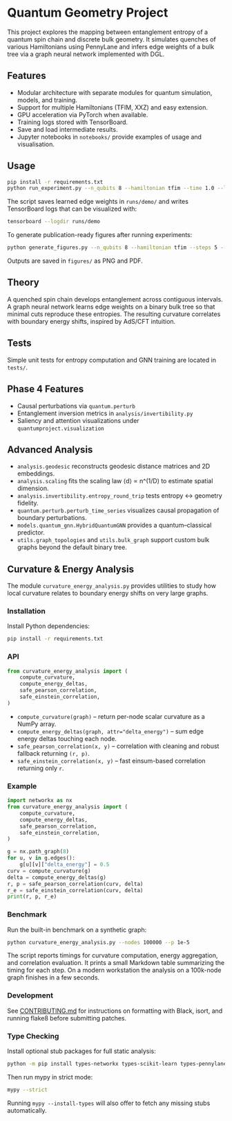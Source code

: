 # Quantum Geometry Project

This project explores the mapping between entanglement entropy of a quantum spin chain and discrete bulk geometry. It simulates quenches of various Hamiltonians using PennyLane and infers edge weights of a bulk tree via a graph neural network implemented with DGL.

## Features
- Modular architecture with separate modules for quantum simulation, models, and training.
- Support for multiple Hamiltonians (TFIM, XXZ) and easy extension.
- GPU acceleration via PyTorch when available.
- Training logs stored with TensorBoard.
- Save and load intermediate results.
- Jupyter notebooks in `notebooks/` provide examples of usage and visualisation.

## Usage
```bash
pip install -r requirements.txt
python run_experiment.py --n_qubits 8 --hamiltonian tfim --time 1.0 --logdir runs/demo
```
The script saves learned edge weights in `runs/demo/` and writes TensorBoard logs that can be visualized with:
```bash
tensorboard --logdir runs/demo
```
To generate publication-ready figures after running experiments:
```bash
python generate_figures.py --n_qubits 8 --hamiltonian tfim --steps 5 --t_max 3.14
```
Outputs are saved in `figures/` as PNG and PDF.

## Theory
A quenched spin chain develops entanglement across contiguous intervals. A graph neural network learns edge weights on a binary bulk tree so that minimal cuts reproduce these entropies. The resulting curvature correlates with boundary energy shifts, inspired by AdS/CFT intuition.

## Tests
Simple unit tests for entropy computation and GNN training are located in `tests/`.


## Phase 4 Features
- Causal perturbations via `quantum.perturb`
- Entanglement inversion metrics in `analysis/invertibility.py`
- Saliency and attention visualizations under `quantumproject.visualization`

## Advanced Analysis
- `analysis.geodesic` reconstructs geodesic distance matrices and 2D embeddings.
- `analysis.scaling` fits the scaling law ⟨d⟩ ∝ n^(1/D) to estimate spatial dimension.
- `analysis.invertibility.entropy_round_trip` tests entropy ↔ geometry fidelity.
- `quantum.perturb.perturb_time_series` visualizes causal propagation of boundary perturbations.
- `models.quantum_gnn.HybridQuantumGNN` provides a quantum–classical predictor.
- `utils.graph_topologies` and `utils.bulk_graph` support custom bulk graphs beyond the default binary tree.

## Curvature & Energy Analysis
The module `curvature_energy_analysis.py` provides utilities to study how local
curvature relates to boundary energy shifts on very large graphs.

### Installation
Install Python dependencies:
```bash
pip install -r requirements.txt
```

### API
```python
from curvature_energy_analysis import (
    compute_curvature,
    compute_energy_deltas,
    safe_pearson_correlation,
    safe_einstein_correlation,
)
```
- `compute_curvature(graph)` – return per-node scalar curvature as a NumPy array.
- `compute_energy_deltas(graph, attr="delta_energy")` – sum edge energy deltas
  touching each node.
- `safe_pearson_correlation(x, y)` – correlation with cleaning and robust
  fallback returning `(r, p)`.
- `safe_einstein_correlation(x, y)` – fast einsum-based correlation returning
  only `r`.

### Example
```python
import networkx as nx
from curvature_energy_analysis import (
    compute_curvature,
    compute_energy_deltas,
    safe_pearson_correlation,
    safe_einstein_correlation,
)

g = nx.path_graph(8)
for u, v in g.edges():
    g[u][v]["delta_energy"] = 0.5
curv = compute_curvature(g)
delta = compute_energy_deltas(g)
r, p = safe_pearson_correlation(curv, delta)
r_e = safe_einstein_correlation(curv, delta)
print(r, p, r_e)
```

### Benchmark
Run the built-in benchmark on a synthetic graph:
```bash
python curvature_energy_analysis.py --nodes 100000 --p 1e-5
```
The script reports timings for curvature computation, energy aggregation, and
correlation evaluation. It prints a small Markdown table summarizing the timing
for each step. On a modern workstation the analysis on a 100k-node graph
finishes in a few seconds.

### Development
See [CONTRIBUTING.md](CONTRIBUTING.md) for instructions on formatting with
Black, isort, and running flake8 before submitting patches.

### Type Checking
Install optional stub packages for full static analysis:
```bash
python -m pip install types-networkx types-scikit-learn types-pennylane
```
Then run mypy in strict mode:
```bash
mypy --strict
```
Running `mypy --install-types` will also offer to fetch any missing stubs automatically.
